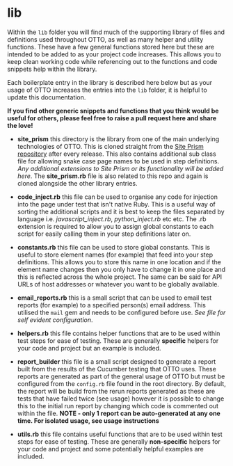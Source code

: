 # **lib**

Within the `lib` folder you will find much of the supporting library of files and definitions used throughout OTTO, as well as many helper and utility functions. These have a few general functions stored here but these are intended to be added to as your project code increases. This allows you to keep clean working code while referencing out to the functions and code snippets help within the library.

Each boilerplate entry in the library is described here below but as your usage of OTTO increases the entries into the `lib` folder, it is helpful to update this documentation.

**If you find other generic snippets and functions that you think would be useful for others, please feel free to raise a pull request here and share the love!**

* __site_prism__ this directory is the library from one of the main underlying technologies of OTTO. This is cloned straight from the [Site Prism repository](https://github.com/site-prism/site_prism) after every release. This also contains additional sub class file for allowing snake case page names to be used in step definitions. *Any additional extensions to Site Prism or its functionality will be added here*. The **site_prism.rb** file is also related to this repo and again is cloned alongside the other library entries.
    
* __code_inject.rb__ this file can be used to organise any code for injection into the page under test that isn't native Ruby. This is a useful way of sorting the additional scripts and it is best to keep the files separated by language i.e. *javascript_inject.rb*, *python_inject.rb* etc etc. The .rb extension is required to allow you to assign global constants to each script for easily calling them in your step definitions later on.

* __constants.rb__ this file can be used to store global constants. This is useful to store element names (for example) that feed into your step definitions. This allows you to store this name in one location and if the element name changes then you only have to change it in one place and this is reflected across the whole project. The same can be said for API URLs of host addresses or whatever you want to be globally available.

* __email_reports.rb__ this is a small script that can be used to email test reports (for example) to a specified person(s) email address. This utilised the `mail` gem and needs to be configured before use. *See file for self evident configuration*.

* __helpers.rb__ this file contains helper functions that are to be used within test steps for ease of testing. These are generally **specific** helpers for your code and project but an example is included.

* __report_builder__ this file is a small script designed to generate a report built from the results of the Cucumber testing that OTTO uses. These reports are generated as part of the general usage of OTTO but must be configured from the `config.rb` file found in the root directory. By default, the report will be build from the rerun reports generated as these are tests that have failed twice (see usage) however it is possible to change this to the initial run report by changing which code is commented out within the file. **NOTE - only 1 report can be auto-generated at any one time. For isolated usage, see usage instructions**

* __utils.rb__ this file contains useful functions that are to be used within test steps for ease of testing. These are generally **non-specific** helpers for your code and project and some potentially helpful examples are included.